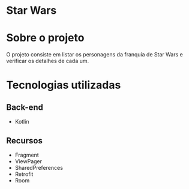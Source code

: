 # Star Wars

# Sobre o projeto

O projeto consiste em listar os personagens da franquia de Star Wars e verificar os detalhes de cada um.

# Tecnologias utilizadas

## Back-end
- Kotlin

## Recursos
- Fragment
- ViewPager
- SharedPreferences
- Retrofit
- Room


